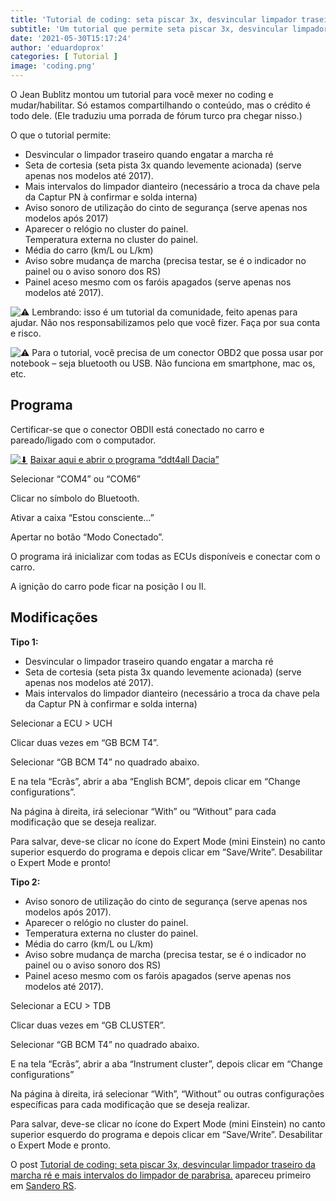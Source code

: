 ```yaml
---
title: 'Tutorial de coding: seta piscar 3x, desvincular limpador traseiro da marcha ré e mais intervalos do limpador de parabrisa.'
subtitle: 'Um tutorial que permite seta piscar 3x, desvincular limpador traseiro da marcha ré, mais intervalos do limpador de parabrisa e muito mais.'
date: '2021-05-30T15:17:24'
author: 'eduardoprox'
categories: [ Tutorial ]
image: 'coding.png'
---
```


O Jean Bublitz montou um tutorial para você mexer no coding e mudar/habilitar. Só estamos compartilhando o conteúdo, mas o crédito é todo dele. (Ele traduziu uma porrada de fórum turco pra chegar nisso.)  
  
O que o tutorial permite:


* Desvincular o limpador traseiro quando engatar a marcha ré
* Seta de cortesia (seta pista 3x quando levemente acionada) (serve apenas nos modelos até 2017).
* Mais intervalos do limpador dianteiro (necessário a troca da chave pela da Captur PN à confirmar e solda interna)
* Aviso sonoro de utilização do cinto de segurança (serve apenas nos modelos após 2017)
* Aparecer o relógio no cluster do painel.  
Temperatura externa no cluster do painel.
* Média do carro (km/L ou L/km)
* Aviso sobre mudança de marcha (precisa testar, se é o indicador no painel ou o aviso sonoro dos RS)
* Painel aceso mesmo com os faróis apagados (serve apenas nos modelos até 2017).


![⚠](https://s.w.org/images/core/emoji/14.0.0/72x72/26a0.png) Lembrando: isso é um tutorial da comunidade, feito apenas para ajudar. Não nos responsabilizamos pelo que você fizer. Faça por sua conta e risco.


![⚠](https://s.w.org/images/core/emoji/14.0.0/72x72/26a0.png) Para o tutorial, você precisa de um conector OBD2 que possa usar por notebook – seja bluetooth ou USB. Não funciona em smartphone, mac os, etc.


**Programa**
------------


Certificar-se que o conector OBDII está conectado no carro e pareado/ligado com o computador.


[![⬇](https://s.w.org/images/core/emoji/14.0.0/72x72/2b07.png)](https://drive.google.com/file/d/1utfzgcIWyLH77LW5LKCMgWCP23QUeZ8P/view?usp=sharing) [Baixar aqui e abrir o programa “ddt4all Dacia”](https://sanderors.com/wp-content/uploads/2021/05/ddt4all.zip)


Selecionar “COM4” ou “COM6”


Clicar no símbolo do Bluetooth.


Ativar a caixa “Estou consciente…”


Apertar no botão “Modo Conectado”.


O programa irá inicializar com todas as ECUs disponíveis e conectar com o carro.


A ignição do carro pode ficar na posição I ou II. 


**Modificações**
----------------


**Tipo 1:**


* Desvincular o limpador traseiro quando engatar a marcha ré
* Seta de cortesia (seta pista 3x quando levemente acionada) (serve apenas nos modelos até 2017).
* Mais intervalos do limpador dianteiro (necessário a troca da chave pela da Captur PN à confirmar e solda interna)


Selecionar a ECU > UCH


Clicar duas vezes em “GB BCM T4”.


Selecionar “GB BCM T4” no quadrado abaixo.


E na tela “Ecrãs”, abrir a aba “English BCM”, depois clicar em “Change configurations”.


Na página à direita, irá selecionar “With” ou “Without” para cada modificação que se deseja realizar.


Para salvar, deve-se clicar no ícone do Expert Mode (mini Einstein) no canto superior esquerdo do programa e depois clicar em “Save/Write”. Desabilitar o Expert Mode e pronto!


**Tipo 2:**


* Aviso sonoro de utilização do cinto de segurança (serve apenas nos modelos após 2017).
* Aparecer o relógio no cluster do painel.
* Temperatura externa no cluster do painel.
* Média do carro (km/L ou L/km)
* Aviso sobre mudança de marcha (precisa testar, se é o indicador no painel ou o aviso sonoro dos RS)
* Painel aceso mesmo com os faróis apagados (serve apenas nos modelos até 2017).


Selecionar a ECU > TDB


Clicar duas vezes em “GB CLUSTER”.


Selecionar “GB BCM T4” no quadrado abaixo.


E na tela “Ecrãs”, abrir a aba “Instrument cluster”, depois clicar em “Change configurations”


Na página à direita, irá selecionar “With”, “Without” ou outras configurações específicas para cada modificação que se deseja realizar.


Para salvar, deve-se clicar no ícone do Expert Mode (mini Einstein) no canto superior esquerdo do programa e depois clicar em “Save/Write”. Desabilitar o Expert Mode e pronto.


O post [Tutorial de coding: seta piscar 3x, desvincular limpador traseiro da marcha ré e mais intervalos do limpador de parabrisa.](https://sanderors.com/tutorialcoding/) apareceu primeiro em [Sandero RS](https://sanderors.com).

